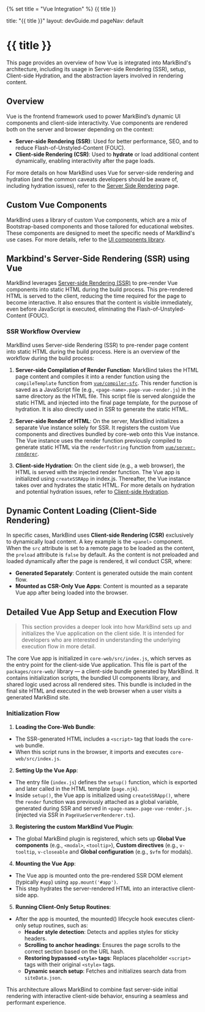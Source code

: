 {% set title = "Vue Integration" %}
<span id="title" class="d-none">{{ title }}</span>

<frontmatter>
  title: "{{ title }}"
  layout: devGuide.md
  pageNav: default
</frontmatter>

# {{ title }}

<div class="lead mb-2">
This page provides an overview of how Vue is integrated into MarkBind's architecture, including its usage in Server-side Rendering (SSR), setup, Client-side Hydration, and the abstraction layers involved in rendering content.
</div>

## Overview

Vue is the frontend framework used to power MarkBind’s dynamic UI components and client-side interactivity. Vue components are rendered both on the server and browser depending on the context:

* **Server-side Rendering (SSR)**: Used for better performance, SEO, and to reduce Flash-of-Unstyled-Content (FOUC).
* **Client-side Rendering (CSR)**: Used to **hydrate** or load additional content dynamically, enabling interactivity after the page loads.

For more details on how MarkBind uses Vue for server-side rendering and hydration (and the common caveats developers should be aware of, including hydration issues), refer to the [Server Side Rendering](serverSideRendering.md) page.

## Custom Vue Components

MarkBind uses a library of custom Vue components, which are a mix of Bootstrap-based components and those tailored for educational websites. These components are designed to meet the specific needs of MarkBind's use cases. For more details, refer to the [UI components library](projectStructure.md#ui-components-library).

## Markbind's Server-Side Rendering (SSR) using Vue

MarkBind leverages [Server-side Rendering (SSR)](https://vuejs.org/guide/scaling-up/ssr.html#server-side-rendering-ssr) to pre-render Vue components into static HTML during the build process. This pre-rendered HTML is served to the client, reducing the time required for the page to become interactive. It also ensures that the content is visible immediately, even before JavaScript is executed, eliminating the Flash-of-Unstyled-Content (FOUC).

### SSR Workflow Overview

MarkBind uses Server-side Rendering (SSR) to pre-render page content into static HTML during the build process. Here is an overview of the workflow during the build process:

1. **Server-side Compilation of Render Function**: MarkBind takes the HTML page content and compiles it into a render function using the `compileTemplate` function from [`vue/compiler-sfc`](https://www.npmjs.com/package/@vue/compiler-sfc). This render function is saved as a JavaScript file  (e.g., `<page-name>.page-vue-render.js`) in the same directory as the HTML file. This script file is served alongside the static HTML and injected into the final page template, for the purpose of hydration. It is also directly used in SSR to generate the static HTML.


1. **Server-side Render of HTML**: On the server, MarkBind initializes a separate Vue instance solely for SSR. It registers the custom Vue components and directives bundled by core-web onto this Vue instance. The Vue instance uses the render function previously compiled to generate static HTML via the `renderToString` function from [`vue/server-renderer`](https://www.npmjs.com/package/@vue/server-renderer).


1. **Client-side Hydration**: On the client side (e.g., a web browser), the HTML is served with the injected render function. The Vue app is initialized using `createSSRApp` in index.js. Thereafter, the Vue instance takes over and hydrates the static HTML. For more details on hydration and potential hydration issues, refer to [Client-side Hydration](serverSideRendering.md#client-side-hydration). 



## Dynamic Content Loading (Client-Side Rendering)

In specific cases, MarkBind uses **Client-side Rendering (CSR)** exclusively to dynamically load content. A key example is the `<panel>` component. When the `src` attribute is set to a remote page to be loaded as the content, the `preload` attribute is `false` by default. As the content is not preloaded and loaded dynamically after the page is rendered, it wil conduct CSR, where:
* **Generated Separately**: Content is generated outside the main content flow.
* **Mounted as CSR-Only Vue Apps**: Content is mounted as a separate Vue app after being loaded into the browser.

## Detailed Vue App Setup and Execution Flow

> This section provides a deeper look into how MarkBind sets up and initializes the Vue application on the client side. It is intended for developers who are interested in understanding the underlying execution flow in more detail.

The core Vue app is initialized in `core-web/src/index.js`, which serves as the entry point for the client-side Vue application. This file is part of the `packages/core-web/` library — a client-side bundle generated by MarkBind. It contains initialization scripts, the bundled UI components library, and shared logic used across all rendered sites. This bundle is included in the final site HTML and executed in the web browser when a user visits a generated MarkBind site.

### **Initialization Flow**
1. **Loading the Core-Web Bundle**:
* The SSR-generated HTML includes a `<script>` tag that loads the `core-web` bundle.
* When this script runs in the browser, it imports and executes `core-web/src/index.js`.

2. **Setting Up the Vue App**:
* The entry file (`index.js`) defines the `setup()` function, which is exported and later called in the HTML template (`page.njk`).
* Inside `setup()`, the Vue app is initialized using `createSSRApp()`, where the `render` function was previously attached as a global variable, generated during SSR and served in `<page-name>.page-vue-render.js`. (injected via SSR in `PageVueServerRenderer.ts`).

3. **Registering the custom MarkBind Vue Plugin**:
* The global MarkBind plugin is registered, which sets up **Global Vue components** (e.g., `<modal>`, `<tooltip>`),  **Custom directives** (e.g., `v-tooltip`, `v-closeable` and **Global configuration** (e.g., `$vfm` for modals).

4. **Mounting the Vue App**:
* The Vue app is mounted onto the pre-rendered SSR DOM element (typically `#app`) using `app.mount('#app')`.
* This step hydrates the server-rendered HTML into an interactive client-side app.

5. **Running Client-Only Setup Routines**:
* After the app is mounted, the mounted() lifecycle hook executes client-only setup routines, such as:
  * **Header style detection**: Detects and applies styles for sticky headers.
  * **Scrolling to anchor headings**: Ensures the page scrolls to the correct section based on the URL hash.
  * **Restoring bypassed `<style>` tags**: Replaces placeholder `<script>` tags with their original `<style>` tags.
  * **Dynamic search setup**: Fetches and initializes search data from `siteData.json`.

This architecture allows MarkBind to combine fast server-side initial rendering with interactive client-side behavior, ensuring a seamless and performant experience.
